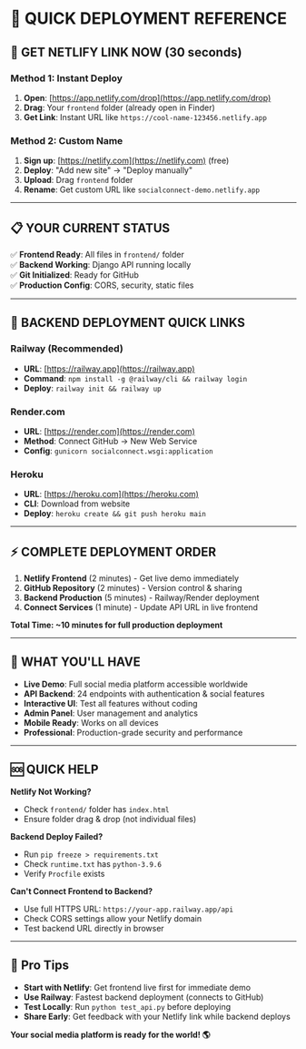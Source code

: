 # 🎯 QUICK DEPLOYMENT REFERENCE

## 🚀 **GET NETLIFY LINK NOW (30 seconds)**

### **Method 1: Instant Deploy**
1. **Open**: [https://app.netlify.com/drop](https://app.netlify.com/drop)
2. **Drag**: Your `frontend` folder (already open in Finder)
3. **Get Link**: Instant URL like `https://cool-name-123456.netlify.app`

### **Method 2: Custom Name**
1. **Sign up**: [https://netlify.com](https://netlify.com) (free)
2. **Deploy**: "Add new site" → "Deploy manually"
3. **Upload**: Drag `frontend` folder
4. **Rename**: Get custom URL like `socialconnect-demo.netlify.app`

---

## 📋 **YOUR CURRENT STATUS**

✅ **Frontend Ready**: All files in `frontend/` folder  
✅ **Backend Working**: Django API running locally  
✅ **Git Initialized**: Ready for GitHub  
✅ **Production Config**: CORS, security, static files  

---

## 🔗 **BACKEND DEPLOYMENT QUICK LINKS**

### **Railway (Recommended)**
- **URL**: [https://railway.app](https://railway.app)
- **Command**: `npm install -g @railway/cli && railway login`
- **Deploy**: `railway init && railway up`

### **Render.com**
- **URL**: [https://render.com](https://render.com)
- **Method**: Connect GitHub → New Web Service
- **Config**: `gunicorn socialconnect.wsgi:application`

### **Heroku**
- **URL**: [https://heroku.com](https://heroku.com)
- **CLI**: Download from website
- **Deploy**: `heroku create && git push heroku main`

---

## ⚡ **COMPLETE DEPLOYMENT ORDER**

1. **Netlify Frontend** (2 minutes) - Get live demo immediately
2. **GitHub Repository** (2 minutes) - Version control & sharing
3. **Backend Production** (5 minutes) - Railway/Render deployment
4. **Connect Services** (1 minute) - Update API URL in live frontend

**Total Time: ~10 minutes for full production deployment**

---

## 🎉 **WHAT YOU'LL HAVE**

- **Live Demo**: Full social media platform accessible worldwide
- **API Backend**: 24 endpoints with authentication & social features
- **Interactive UI**: Test all features without coding
- **Admin Panel**: User management and analytics
- **Mobile Ready**: Works on all devices
- **Professional**: Production-grade security and performance

---

## 🆘 **QUICK HELP**

**Netlify Not Working?**
- Check `frontend/` folder has `index.html`
- Ensure folder drag & drop (not individual files)

**Backend Deploy Failed?**
- Run `pip freeze > requirements.txt`
- Check `runtime.txt` has `python-3.9.6`
- Verify `Procfile` exists

**Can't Connect Frontend to Backend?**
- Use full HTTPS URL: `https://your-app.railway.app/api`
- Check CORS settings allow your Netlify domain
- Test backend URL directly in browser

---

## 🌟 **Pro Tips**

- **Start with Netlify**: Get frontend live first for immediate demo
- **Use Railway**: Fastest backend deployment (connects to GitHub)
- **Test Locally**: Run `python test_api.py` before deploying
- **Share Early**: Get feedback with your Netlify link while backend deploys

**Your social media platform is ready for the world! 🌎**
